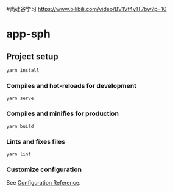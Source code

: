 #尚硅谷学习
https://www.bilibili.com/video/BV1Vf4y1T7bw?p=10

# app-sph

## Project setup

```
yarn install
```

### Compiles and hot-reloads for development

```
yarn serve
```

### Compiles and minifies for production

```
yarn build
```

### Lints and fixes files

```
yarn lint
```

### Customize configuration

See [Configuration Reference](https://cli.vuejs.org/config/).
